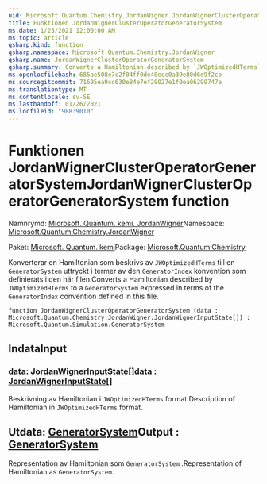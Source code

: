 ```yaml
---
uid: Microsoft.Quantum.Chemistry.JordanWigner.JordanWignerClusterOperatorGeneratorSystem
title: Funktionen JordanWignerClusterOperatorGeneratorSystem
ms.date: 1/23/2021 12:00:00 AM
ms.topic: article
qsharp.kind: function
qsharp.namespace: Microsoft.Quantum.Chemistry.JordanWigner
qsharp.name: JordanWignerClusterOperatorGeneratorSystem
qsharp.summary: Converts a Hamiltonian described by `JWOptimizedHTerms` to a `GeneratorSystem` expressed in terms of the `GeneratorIndex` convention defined in this file.
ms.openlocfilehash: 685ae508e7c2f04ff0de48ecc0a39e80d6d9f2cb
ms.sourcegitcommit: 71605ea9cc630e84e7ef29027e1f0ea06299747e
ms.translationtype: MT
ms.contentlocale: sv-SE
ms.lasthandoff: 01/26/2021
ms.locfileid: "98839010"
---
```

# <a name="jordanwignerclusteroperatorgeneratorsystem-function"></a><span data-ttu-id="ead92-102">Funktionen JordanWignerClusterOperatorGeneratorSystem</span><span class="sxs-lookup"><span data-stu-id="ead92-102">JordanWignerClusterOperatorGeneratorSystem function</span></span>

<span data-ttu-id="ead92-103">Namnrymd: [Microsoft. Quantum. kemi. JordanWigner](xref:Microsoft.Quantum.Chemistry.JordanWigner)</span><span class="sxs-lookup"><span data-stu-id="ead92-103">Namespace: [Microsoft.Quantum.Chemistry.JordanWigner](xref:Microsoft.Quantum.Chemistry.JordanWigner)</span></span>

<span data-ttu-id="ead92-104">Paket: [Microsoft. Quantum. kemi](https://nuget.org/packages/Microsoft.Quantum.Chemistry)</span><span class="sxs-lookup"><span data-stu-id="ead92-104">Package: [Microsoft.Quantum.Chemistry](https://nuget.org/packages/Microsoft.Quantum.Chemistry)</span></span>


<span data-ttu-id="ead92-105">Konverterar en Hamiltonian som beskrivs av `JWOptimizedHTerms` till en `GeneratorSystem` uttryckt i termer av den `GeneratorIndex` konvention som definierats i den här filen.</span><span class="sxs-lookup"><span data-stu-id="ead92-105">Converts a Hamiltonian described by `JWOptimizedHTerms` to a `GeneratorSystem` expressed in terms of the `GeneratorIndex` convention defined in this file.</span></span>

```qsharp
function JordanWignerClusterOperatorGeneratorSystem (data : Microsoft.Quantum.Chemistry.JordanWigner.JordanWignerInputState[]) : Microsoft.Quantum.Simulation.GeneratorSystem
```


## <a name="input"></a><span data-ttu-id="ead92-106">Indata</span><span class="sxs-lookup"><span data-stu-id="ead92-106">Input</span></span>

### <a name="data--jordanwignerinputstate"></a><span data-ttu-id="ead92-107">data: [JordanWignerInputState](xref:Microsoft.Quantum.Chemistry.JordanWigner.JordanWignerInputState)[]</span><span class="sxs-lookup"><span data-stu-id="ead92-107">data : [JordanWignerInputState](xref:Microsoft.Quantum.Chemistry.JordanWigner.JordanWignerInputState)[]</span></span>

<span data-ttu-id="ead92-108">Beskrivning av Hamiltonian i `JWOptimizedHTerms` format.</span><span class="sxs-lookup"><span data-stu-id="ead92-108">Description of Hamiltonian in `JWOptimizedHTerms` format.</span></span>



## <a name="output--generatorsystem"></a><span data-ttu-id="ead92-109">Utdata: [GeneratorSystem](xref:Microsoft.Quantum.Simulation.GeneratorSystem)</span><span class="sxs-lookup"><span data-stu-id="ead92-109">Output : [GeneratorSystem](xref:Microsoft.Quantum.Simulation.GeneratorSystem)</span></span>

<span data-ttu-id="ead92-110">Representation av Hamiltonian som `GeneratorSystem` .</span><span class="sxs-lookup"><span data-stu-id="ead92-110">Representation of Hamiltonian as `GeneratorSystem`.</span></span>
